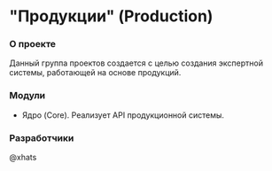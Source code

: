 "Продукции" (Production)
==========

### О проекте

Данный группа проектов создается с целью создания экспертной системы, работающей на основе продукций.

### Модули

- Ядро (Core). Реализует API продукционной системы.

### Разработчики

@xhats
